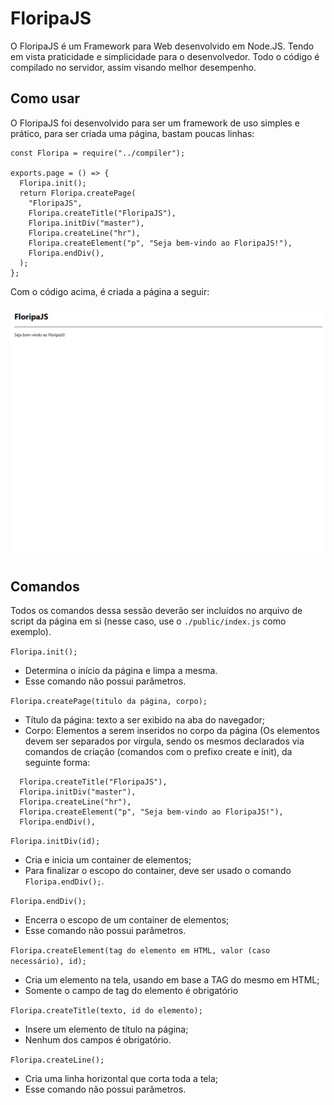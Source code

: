 # FloripaJS

O FloripaJS é um Framework para Web desenvolvido em Node.JS. Tendo em vista praticidade e simplicidade para o desenvolvedor. Todo o código é compilado no servidor, assim visando melhor desempenho.

## Como usar

O FloripaJS foi desenvolvido para ser um framework de uso simples e prático, para ser criada uma página, bastam poucas linhas:

```
const Floripa = require("../compiler");

exports.page = () => {
  Floripa.init();
  return Floripa.createPage(
    "FloripaJS",
    Floripa.createTitle("FloripaJS"),
    Floripa.initDiv("master"),
    Floripa.createLine("hr"),
    Floripa.createElement("p", "Seja bem-vindo ao FloripaJS!"),
    Floripa.endDiv(),
  );
};
```
Com o código acima, é criada a página a seguir:

![PrintScreen](https://github.com/Gui1949/FloripaJS/blob/master/blob/print.png)

## Comandos

Todos os comandos dessa sessão deverão ser incluídos no arquivo de script da página em si (nesse caso, use o ```./public/index.js``` como exemplo).

```Floripa.init();```
  * Determina o início da página e limpa a mesma.
  * Esse comando não possui parâmetros.

```Floripa.createPage(titulo da página, corpo);```
  * Título da página: texto a ser exibido na aba do navegador;
  * Corpo: Elementos a serem inseridos no corpo da página (Os elementos devem ser separados por vírgula, sendo os mesmos declarados via comandos de criação (comandos com o prefixo create e init), da seguinte forma:
  ```
    Floripa.createTitle("FloripaJS"),
    Floripa.initDiv("master"),
    Floripa.createLine("hr"),
    Floripa.createElement("p", "Seja bem-vindo ao FloripaJS!"),
    Floripa.endDiv(),
  ```
  
```Floripa.initDiv(id);```
  * Cria e inicia um container de elementos;
  * Para finalizar o escopo do container, deve ser usado o comando ```Floripa.endDiv();```.
  
```Floripa.endDiv();```
  * Encerra o escopo de um container de elementos;
  * Esse comando não possui parâmetros.

```Floripa.createElement(tag do elemento em HTML, valor (caso necessário), id);```
  * Cria um elemento na tela, usando em base a TAG do mesmo em HTML;
  * Somente o campo de tag do elemento é obrigatório

```Floripa.createTitle(texto, id do elemento);```
  * Insere um elemento de título na página;
  * Nenhum dos campos é obrigatório.
  
```Floripa.createLine();```
  * Cria uma linha horizontal que corta toda a tela;
  * Esse comando não possui parâmetros. 
